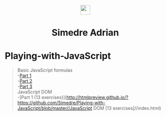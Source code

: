 <p align="center">
  <img align="center" height=30px src='https://i.imgur.com/sXGX7wA.png'>
  <h1 align="center">Simedre Adrian</h1>
</p>

# Playing-with-JavaScript

<!-- -[Part 1](https://simedre.github.io/Playing-with-JavaScript/blob/master/part1/index.html) -->
>Basic JavaScript formulas</br>
  -[Part 1](http://htmlpreview.github.io/?https://github.com/Simedre/Playing-with-JavaScript/blob/master/part1/index.html)</br>
  -[Part 2](http://htmlpreview.github.io/?https://github.com/Simedre/Playing-with-JavaScript/blob/master/part2/index.html)</br>
  -[Part 3](http://htmlpreview.github.io/?https://github.com/Simedre/Playing-with-JavaScript/blob/master/part3/index.html)</br>
>JavaScript DOM</br>
  -[Part 1 (13 exercises)](http://htmlpreview.github.io/?https://github.com/Simedre/Playing-with-JavaScript/blob/master//JavaScript DOM [13 exercises]//index.html)</br>
